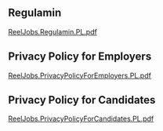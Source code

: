 ## Regulamin

[ReelJobs.Regulamin.PL.pdf](../ReelJobs.Regulamin.PL.pdf)

## Privacy Policy for Employers

[ReelJobs.PrivacyPolicyForEmployers.PL.pdf](../ReelJobs.PrivacyPolicyForEmployers.PL.pdf)

## Privacy Policy for Candidates

[ReelJobs.PrivacyPolicyForCandidates.PL.pdf](../ReelJobs.PrivacyPolicyForCandidates.PL.pdf)